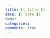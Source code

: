 ```yaml
---
title: {{ title }}
date: {{ date }}
tags:
categories:
comments: true
---
```




<!--more-->